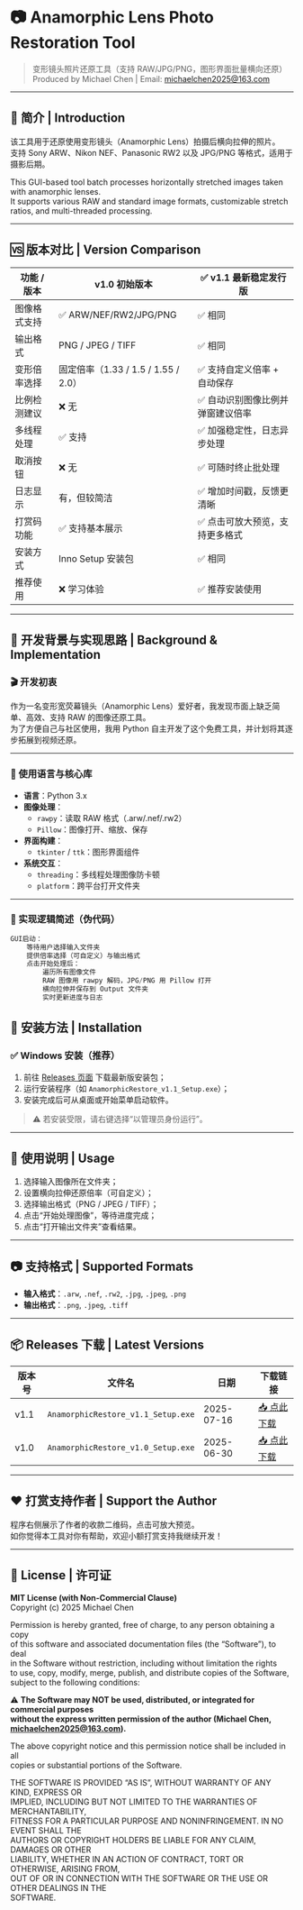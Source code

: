 # 📷 Anamorphic Lens Photo Restoration Tool  
> 变形镜头照片还原工具（支持 RAW/JPG/PNG，图形界面批量横向还原）  
> Produced by Michael Chen | Email: michaelchen2025@163.com

---

## 🧩 简介 | Introduction

该工具用于还原使用变形镜头（Anamorphic Lens）拍摄后横向拉伸的照片。  
支持 Sony ARW、Nikon NEF、Panasonic RW2 以及 JPG/PNG 等格式，适用于摄影后期。

This GUI-based tool batch processes horizontally stretched images taken with anamorphic lenses.  
It supports various RAW and standard image formats, customizable stretch ratios, and multi-threaded processing.

---

## 🆚 版本对比 | Version Comparison

| 功能 / 版本                | v1.0 初始版本                             | ✅ v1.1 最新稳定发行版                         |
|----------------------------|------------------------------------------|------------------------------------------|
| 图像格式支持               | ✅ ARW/NEF/RW2/JPG/PNG                    | ✅ 相同                                  |
| 输出格式                   | PNG / JPEG / TIFF                        | ✅ 相同                                  |
| 变形倍率选择               | 固定倍率（1.33 / 1.5 / 1.55 / 2.0）      | ✅ 支持自定义倍率 + 自动保存             |
| 比例检测建议               | ❌ 无                                     | ✅ 自动识别图像比例并弹窗建议倍率        |
| 多线程处理                 | ✅ 支持                                   | ✅ 加强稳定性，日志异步处理              |
| 取消按钮                   | ❌ 无                                     | ✅ 可随时终止批处理                      |
| 日志显示                   | 有，但较简洁                             | ✅ 增加时间戳，反馈更清晰                |
| 打赏码功能                 | ✅ 支持基本展示                           | ✅ 点击可放大预览，支持更多格式          |
| 安装方式                   | Inno Setup 安装包                        | ✅ 相同                                  |
| 推荐使用                   | ❌ 学习体验                               | ✅ 推荐安装使用                         |

---

## 🧠 开发背景与实现思路 | Background & Implementation

### 🎬 开发初衷

作为一名变形宽荧幕镜头（Anamorphic Lens）爱好者，我发现市面上缺乏简单、高效、支持 RAW 的图像还原工具。  
为了方便自己与社区使用，我用 Python 自主开发了这个免费工具，并计划将其逐步拓展到视频还原。

---

### 🧰 使用语言与核心库

- **语言**：Python 3.x
- **图像处理**：
  - `rawpy`：读取 RAW 格式（.arw/.nef/.rw2）
  - `Pillow`：图像打开、缩放、保存
- **界面构建**：
  - `tkinter` / `ttk`：图形界面组件
- **系统交互**：
  - `threading`：多线程处理图像防卡顿
  - `platform`：跨平台打开文件夹

---

### 🧩 实现逻辑简述（伪代码）

```python
GUI启动：
    等待用户选择输入文件夹
    提供倍率选择（可自定义）与输出格式
    点击开始处理后：
        遍历所有图像文件
        RAW 图像用 rawpy 解码，JPG/PNG 用 Pillow 打开
        横向拉伸并保存到 Output 文件夹
        实时更新进度与日志
```
## 🧭 安装方法 | Installation

### ✅ Windows 安装（推荐）

1. 前往 [Releases 页面](https://github.com/yourusername/yourrepo/releases) 下载最新版安装包；
2. 运行安装程序（如 `AnamorphicRestore_v1.1_Setup.exe`）；
3. 安装完成后可从桌面或开始菜单启动软件。

> ⚠️ 若安装受限，请右键选择“以管理员身份运行”。

---

## 🚀 使用说明 | Usage

1. 选择输入图像所在文件夹；
2. 设置横向拉伸还原倍率（可自定义）；
3. 选择输出格式（PNG / JPEG / TIFF）；
4. 点击“开始处理图像”，等待进度完成；
5. 点击“打开输出文件夹”查看结果。

---

## 📷 支持格式 | Supported Formats

- **输入格式**：`.arw`, `.nef`, `.rw2`, `.jpg`, `.jpeg`, `.png`
- **输出格式**：`.png`, `.jpeg`, `.tiff`

---

## 📦 Releases 下载 | Latest Versions

| 版本号 | 文件名 | 日期 | 下载链接 |
|--------|--------|------|-----------|
| v1.1   | `AnamorphicRestore_v1.1_Setup.exe` | 2025-07-16 | [📥 点此下载](https://github.com/MichaelChen2025/Anamorphic-Lens-Photo-Restoration-Tool/releases/tag/v1.1) |
| v1.0   | `AnamorphicRestore_v1.0_Setup.exe` | 2025-06-30 | [📥 点此下载](https://github.com/MichaelChen2025/Anamorphic-Lens-Photo-Restoration-Tool/releases/tag/v1.0) |

---

## ❤️ 打赏支持作者 | Support the Author

程序右侧展示了作者的收款二维码，点击可放大预览。  
如你觉得本工具对你有帮助，欢迎小额打赏支持我继续开发！

---

## 📄 License | 许可证

**MIT License (with Non-Commercial Clause)**  
Copyright (c) 2025 Michael Chen

Permission is hereby granted, free of charge, to any person obtaining a copy  
of this software and associated documentation files (the “Software”), to deal  
in the Software without restriction, including without limitation the rights  
to use, copy, modify, merge, publish, and distribute copies of the Software,  
subject to the following conditions:

⚠️ **The Software may NOT be used, distributed, or integrated for commercial purposes**  
**without the express written permission of the author (Michael Chen, michaelchen2025@163.com).**

The above copyright notice and this permission notice shall be included in all  
copies or substantial portions of the Software.

THE SOFTWARE IS PROVIDED “AS IS”, WITHOUT WARRANTY OF ANY KIND, EXPRESS OR  
IMPLIED, INCLUDING BUT NOT LIMITED TO THE WARRANTIES OF MERCHANTABILITY,  
FITNESS FOR A PARTICULAR PURPOSE AND NONINFRINGEMENT. IN NO EVENT SHALL THE  
AUTHORS OR COPYRIGHT HOLDERS BE LIABLE FOR ANY CLAIM, DAMAGES OR OTHER  
LIABILITY, WHETHER IN AN ACTION OF CONTRACT, TORT OR OTHERWISE, ARISING FROM,  
OUT OF OR IN CONNECTION WITH THE SOFTWARE OR THE USE OR OTHER DEALINGS IN THE  
SOFTWARE.
